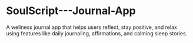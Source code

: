 # SoulScript---Journal-App
A wellness journal app that helps users reflect, stay positive, and relax using features like daily journaling, affirmations, and calming sleep stories.
